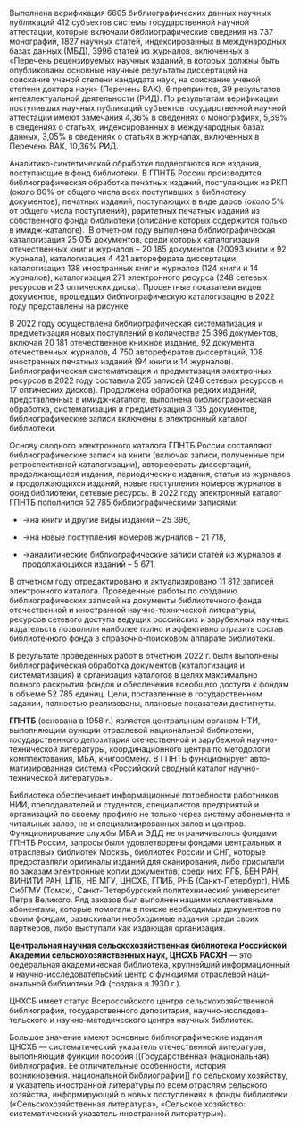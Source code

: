 Выполнена верификация 6605 библиографических данных научных публикаций 412 субъектов системы государственной научной аттестации, которые включали библиографические сведения на 737 монографий, 1827 научных статей, индексированных в международных базах данных (МБД), 3996 статей из журналов, включенных в «Перечень рецензируемых научных изданий, в которых должны быть опубликованы основные научные результаты диссертаций на соискание ученой степени кандидата наук, на соискание ученой степени доктора наук» (Перечень ВАК), 6 препринтов, 39 результатов интеллектуальной деятельности (РИД). По результатам верификации поступивших научных публикаций субъектов государственной научной аттестации имеют замечания 4,36% в сведениях о монографиях, 5,69% в сведениях о статьях, индексированных в международных базах данных, 3,05% в сведениях о статьях в журналах, включенных в Перечень ВАК, 10,36% РИД.

Аналитико-синтетической обработке подвергаются все издания, поступающие в фонд библиотеки. В ГПНТБ России производится библиографическая обработка печатных изданий, поступающих из РКП (около 80% от общего числа всех поступивших в библиотеку документов), печатных изданий, поступающих в виде даров (около 5% от общего числа поступлений), раритетных печатных изданий из собственного фонда библиотеки (описание которых содержится только в имидж-каталоге).  В отчетном году выполнена библиографическая каталогизация 25 015 документов, среди которых каталогизация отечественных книг и журналов – 20 185 документов (20093 книги и 92 журнала), каталогизация 4 421 автореферата диссертации, каталогизация 138 иностранных книг и журналов (124 книги и 14 журналов), каталогизация 271 электронного ресурса (248 сетевых ресурсов и 23 оптических диска). Процентные показатели видов документов, прошедших библиографическую каталогизацию в 2022 году представлены на рисунке

В 2022 году осуществлена библиографическая систематизация и предметизация новых поступлений в количестве 25 396 документов, включая 20 181 отечественное книжное издание, 92 документа отечественных журналов, 4 750 авторефератов диссертаций, 108 иностранных печатных изданий (94 книги и 14 журналов). Библиографическая систематизация и предметизация электронных ресурсов в 2022 году составила 265 записей (248 сетевых ресурсов и 17 оптических дисков). Продолжена обработка редких изданий, представленных в имидж-каталоге, выполнена библиографическая обработка, систематизация и предметизация 3 135 документов, библиографические записи включены в электронный каталог библиотеки.

Основу сводного электронного каталога ГПНТБ России составляют библиографические записи на книги (включая записи, полученные при ретроспективной каталогизации), авторефераты диссертаций, продолжающиеся издания, периодические издания, статьи из журналов и продолжающихся изданий, новые поступления номеров журналов в фонд библиотеки, сетевые ресурсы. В 2022 году электронный каталог ГПНТБ пополнился 52 785 библиографическими записями:

- →на книги и другие виды изданий – 25 396,
    
- →на новые поступления номеров журналов – 21 718,
    
- →аналитические библиографические записи статей из журналов и продолжающихся изданий – 5 671.
    

В отчетном году отредактировано и актуализировано 11 812 записей электронного каталога. Проведенные работы по созданию библиографических записей на документы библиотечного фонда отечественной и иностранной научно-технической литературы, ресурсов сетевого доступа ведущих российских и зарубежных научных издательств позволили наиболее полно и эффективно отразить состав библиотечного фонда в справочно-поисковом аппарате библиотеки.

В результате проведенных работ в отчетном 2022 г. были выполнены библиографическая обработка документов (каталогизация и систематизация) и организация каталогов в целях максимально полного раскрытия фондов и обеспечения всеобщего доступа к фондам в объеме 52 785 единиц. Цели, поставленные в государственном задании, полностью реализованы, плановые показатели достигнуты.

**ГПНТБ** (основана в 1958 г.) является центральным органом НТИ, выполняющим функции отраслевой национальной библиотеки, государственного депозитария отечественной и зарубежной научно-технической литературы, координационного центра по методологи комплектования, МБА, книгообмену. В ГПНТБ функционирует авто­матизированная система «Российский сводный каталог научно-технической литературы».

Библиотека обеспечивает информационные потребности работников НИИ, преподавателей и студентов, специалистов предприятий и организаций по своему профилю не только через систему абонемента и читальных залов, но и специализированных залов и центров.
Функционирование службы МБА и ЭДД не ограничивалось фондами ГПНТБ России, запросы были удовлетворены фондами центральных и отраслевых библиотек Москвы, библиотек России и СНГ, которые предоставляли оригиналы изданий для сканирования, либо присылали по заказам электронные копии документов, среди них: РГБ, БЕН РАН, ВИНИТИ РАН, ЦПБ, НБ МГУ, ЦНСХБ, ГПИБ, РНБ (Санкт-Петербург), НМБ СибГМУ (Томск), Санкт-Петербургский политехнический университет Петра Великого. Ряд заказов был выполнен нашими коллективными абонентами, которые помогали в поиске необходимых документов по своим фондам, разыскивали необходимые издания среди своих партнеров, либо выступали как издающая организация.


**Центральная научная сельскохозяйственная библиотека Российской Академии сельскохозяйственных наук, ЦНСХБ РАСХН** — это федеральная академическая библиотека, крупнейший информацион­ный и научно-исследовательский центр с функциями отраслевой наци­ональной библиотеки РФ (создана в 1930 г.).

ЦНХСБ имеет статус Всероссийского центра сельскохозяйствен­ной библиографии, государственного депозитария, научно-исследова­тельского и научно-методического центра научных библиотек.

Большое значение имеют основные библиографические издания ЦНСХБ — систематический указатель отечественной литературы, выполняющий функции пособия [[Государственная (национальная) библиография.   Ее отличительные  особенности,  история возникновения.|национальной библиографии]] по сельскому хозяйству, и указатель иностранной литературы по всем от­раслям сельского хозяйства, информирующий о новых поступлениях в фонды библиотеки («Сельскохозяйственная литература», «Сельское хозяйство: систематический указатель иностранной литературы»).
